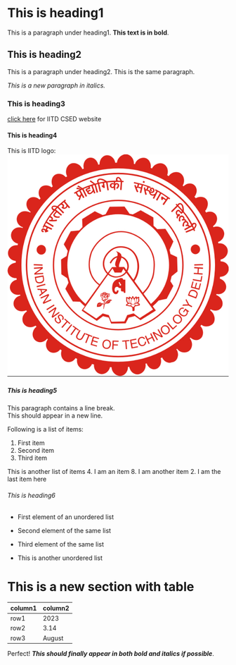 
# This is heading1

This is a paragraph under heading1. **This text is in bold**.

## This is heading2

This is a paragraph under heading2.
This is the same paragraph.

*This is a new paragraph in italics.*

### This is heading3

[click here](https://www.cse.iitd.ac.in/) for IITD CSED website

#### This is heading4

This is IITD logo: ![IITD logo](iitd-logo.jpg)

##### This is heading5

This paragraph contains a line break.   
This should appear in a new line.

Following is a list of items:
1. First item
2. Second item
3. Third item

This is another list of items
4. I am an item
8. I am another item
2. I am the last item here

###### This is heading6

- First element of an unordered list
- Second element of the same list

- Third element of the same list


- This is another unordered list

# This is a new section with table

| column1 | column2 |
| ------- | ------- |
| row1    | 2023    |
| row2    | 3.14    |
| row3    | August  |

Perfect! ***This should finally appear in both bold and italics if possible***.

